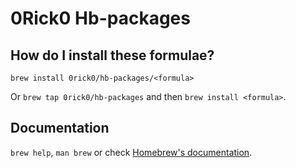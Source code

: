 # 0Rick0 Hb-packages

## How do I install these formulae?

`brew install 0rick0/hb-packages/<formula>`

Or `brew tap 0rick0/hb-packages` and then `brew install <formula>`.

## Documentation

`brew help`, `man brew` or check [Homebrew's documentation](https://docs.brew.sh).
